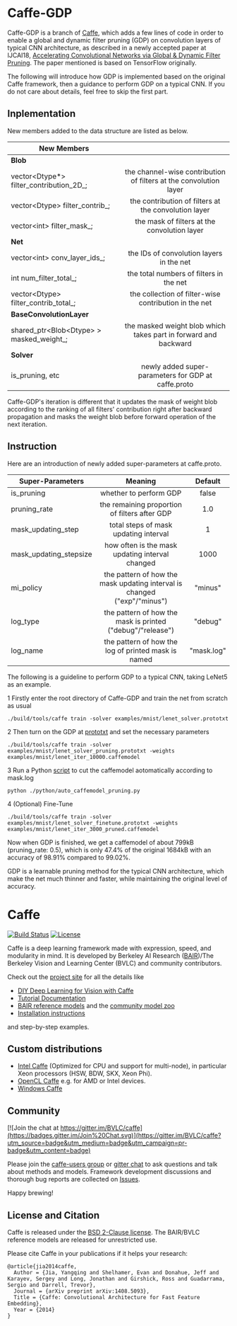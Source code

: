 # Caffe-GDP
Caffe-GDP is a branch of [Caffe](https://github.com/BVLC/caffe), which adds a few lines of code in order to enable a global and dynamic filter pruning (GDP) on convolution layers of typical CNN architecture, as described in a newly accepted paper at IJCAI18, [Accelerating Convolutional Networks via Global & Dynamic Filter Pruning](https://www.ijcai.org/proceedings/2018/0336.pdf). The paper mentioned is based on TensorFlow originally. 

The following will introduce how GDP is implemented based on the original Caffe framework, then a guidance to perform GDP on a typical CNN. If you do not care about details, feel free to skip the first part.

## Inplementation

New members added to the data structure are listed as below.

|**New Members** | |
|---| :---: |
|**Blob**| |
|vector<Dtype*> filter_contribution_2D_; |the channel-wise contribution of filters at the convolution layer |
|vector\<Dtype\> filter_contrib_; |the contribution of filters at the convolution layer |
|vector\<int\> filter_mask_; |the mask of filters at the convolution layer |
|**Net** | |
|vector\<int\> conv_layer_ids_; |the IDs of convolution layers in the net |
|int num_filter_total_; | the total numbers of filters in the net |
|vector\<Dtype\> filter_contrib_total_; | the collection of filter-wise contribution in the net |
|**BaseConvolutionLayer** | |
|shared_ptr\<Blob\<Dtype\> \> masked_weight_; |the masked weight blob which takes part in forward and backward |
|**Solver** | |
|is_pruning, etc| newly added super-parameters for GDP at caffe.proto|
 
Caffe-GDP's iteration is different that it updates the mask of weight blob according to the ranking of all filters' contribution right after backward propagation and masks the weight blob before forward operation of the next iteration.

## Instruction

Here are an introduction of newly added super-parameters at caffe.proto.

|**Super-Parameters** | Meaning| Default|
|---| :---: | :---: |
|is_pruning |whether to perform GDP |false |
|pruning_rate |the remaining proportion of filters after GDP |1.0 |
|mask_updating_step | total steps of mask updating interval| 1|
|mask_updating_stepsize | how often is the mask updating interval changed| 1000|
|mi_policy | the pattern of how the mask updating interval is changed ("exp"/"minus") | "minus"|
|log_type | the pattern of how the mask is printed ("debug"/"release") | "debug"|
|log_name | the pattern of how the log of printed mask is named| "mask.log"|

The following is a guideline to perform GDP to a typical CNN, taking LeNet5 as an example.

1 Firstly enter the root directory of Caffe-GDP and train the net from scratch as usual

`./build/tools/caffe train -solver examples/mnist/lenet_solver.prototxt`

2 Then turn on the GDP at [prototxt](https://github.com/wozhouh/caffe-gdp/blob/master/examples/mnist/lenet_solver_pruning.prototxt) and set the necessary parameters

`./build/tools/caffe train -solver examples/mnist/lenet_solver_pruning.prototxt -weights examples/mnist/lenet_iter_10000.caffemodel`
 
3 Run a Python [script](https://github.com/wozhouh/caffe-gdp/blob/master/python/caffemodel_channel_pruning.py) to cut the caffemodel aotomatically according to mask.log

`python ./python/auto_caffemodel_pruning.py`

4 (Optional) Fine-Tune

`./build/tools/caffe train -solver examples/mnist/lenet_solver_finetune.prototxt -weights examples/mnist/lenet_iter_3000_pruned.caffemodel`

Now when GDP is finished, we get a caffemodel of about 799kB (pruning_rate: 0.5), which is only 47.4% of the original 1684kB with an accuracy of 98.91% compared to 99.02%. 

GDP is a learnable pruning method for the typical CNN architecture, which make the net much thinner and faster, while maintaining the original level of accuracy.

# Caffe

[![Build Status](https://travis-ci.org/BVLC/caffe.svg?branch=master)](https://travis-ci.org/BVLC/caffe)
[![License](https://img.shields.io/badge/license-BSD-blue.svg)](LICENSE)

Caffe is a deep learning framework made with expression, speed, and modularity in mind.
It is developed by Berkeley AI Research ([BAIR](http://bair.berkeley.edu))/The Berkeley Vision and Learning Center (BVLC) and community contributors.

Check out the [project site](http://caffe.berkeleyvision.org) for all the details like

- [DIY Deep Learning for Vision with Caffe](https://docs.google.com/presentation/d/1UeKXVgRvvxg9OUdh_UiC5G71UMscNPlvArsWER41PsU/edit#slide=id.p)
- [Tutorial Documentation](http://caffe.berkeleyvision.org/tutorial/)
- [BAIR reference models](http://caffe.berkeleyvision.org/model_zoo.html) and the [community model zoo](https://github.com/BVLC/caffe/wiki/Model-Zoo)
- [Installation instructions](http://caffe.berkeleyvision.org/installation.html)

and step-by-step examples.

## Custom distributions

 - [Intel Caffe](https://github.com/BVLC/caffe/tree/intel) (Optimized for CPU and support for multi-node), in particular Xeon processors (HSW, BDW, SKX, Xeon Phi).
- [OpenCL Caffe](https://github.com/BVLC/caffe/tree/opencl) e.g. for AMD or Intel devices.
- [Windows Caffe](https://github.com/BVLC/caffe/tree/windows)

## Community

[![Join the chat at https://gitter.im/BVLC/caffe](https://badges.gitter.im/Join%20Chat.svg)](https://gitter.im/BVLC/caffe?utm_source=badge&utm_medium=badge&utm_campaign=pr-badge&utm_content=badge)

Please join the [caffe-users group](https://groups.google.com/forum/#!forum/caffe-users) or [gitter chat](https://gitter.im/BVLC/caffe) to ask questions and talk about methods and models.
Framework development discussions and thorough bug reports are collected on [Issues](https://github.com/BVLC/caffe/issues).

Happy brewing!

## License and Citation

Caffe is released under the [BSD 2-Clause license](https://github.com/BVLC/caffe/blob/master/LICENSE).
The BAIR/BVLC reference models are released for unrestricted use.

Please cite Caffe in your publications if it helps your research:

    @article{jia2014caffe,
      Author = {Jia, Yangqing and Shelhamer, Evan and Donahue, Jeff and Karayev, Sergey and Long, Jonathan and Girshick, Ross and Guadarrama, Sergio and Darrell, Trevor},
      Journal = {arXiv preprint arXiv:1408.5093},
      Title = {Caffe: Convolutional Architecture for Fast Feature Embedding},
      Year = {2014}
    }
